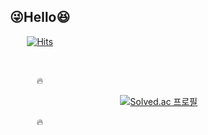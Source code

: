 <div align="center">

## :stuck_out_tongue_winking_eye:**Hello**:laughing:

 
[![Hits](https://hits.seeyoufarm.com/api/count/incr/badge.svg?url=https%3A%2F%2Fgithub.com%2Fkihyuny&count_bg=%235FB2EA&title_bg=%239B9B9B&icon=angellist.svg&icon_color=%23E7E7E7&title=hits&edge_flat=false)](https://hits.seeyoufarm.com)

</br>
  
  🔥
 <div align="right">
 
[![Solved.ac
프로필](http://mazassumnida.wtf/api/generate_badge?boj=jsh99875)](https://solved.ac/jsh99875)

</div>
 🔥
 
</div>
  
 
  
  


